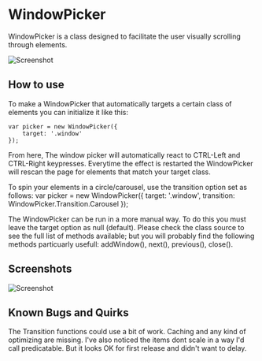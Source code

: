 WindowPicker
===========

WindowPicker is a class designed to facilitate the user visually scrolling through elements. 

![Screenshot](http://pat.cullen.co.za/project/WindowPicker/Screenshot200x100.png)

How to use
----------

To make a WindowPicker that automatically targets a certain class of elements you can initialize it like this:

	var picker = new WindowPicker({
		target: '.window'
	});

From here, The window picker will automatically react to CTRL-Left and CTRL-Right keypresses. Everytime the effect is restarted the WindowPicker will rescan the page for elements that match your target class.

To spin your elements in a circle/carousel, use the transition option set as follows:
	var picker = new WindowPicker({
		target: '.window',
		transition: WindowPicker.Transition.Carousel
	});


The WindowPicker can be run in a more manual way. To do this you must leave the target option as null (default). Please check the class source to see the full list of methods available; but you will probably find the following methods particuarly usefull: addWindow(), next(), previous(), close().

Screenshots
-----------

![Screenshot](http://pat.cullen.co.za/project/WindowPicker/Screenshot400x200.png)


Known Bugs and Quirks
---------------------

The Transition functions could use a bit of work. Caching and any kind of optimizing are missing. I've also noticed the items dont scale in a way I'd call predicatable. But it looks OK for first release and didn't want to delay.

